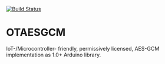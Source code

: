 [![Build Status](https://travis-ci.org/opentrv/OTAESGCM.svg?branch=master)](https://travis-ci.org/opentrv/OTAESGCM)

# OTAESGCM
IoT-/Microcontroller- friendly, permissively licensed, AES-GCM implementation as 1.0+ Arduino library.

